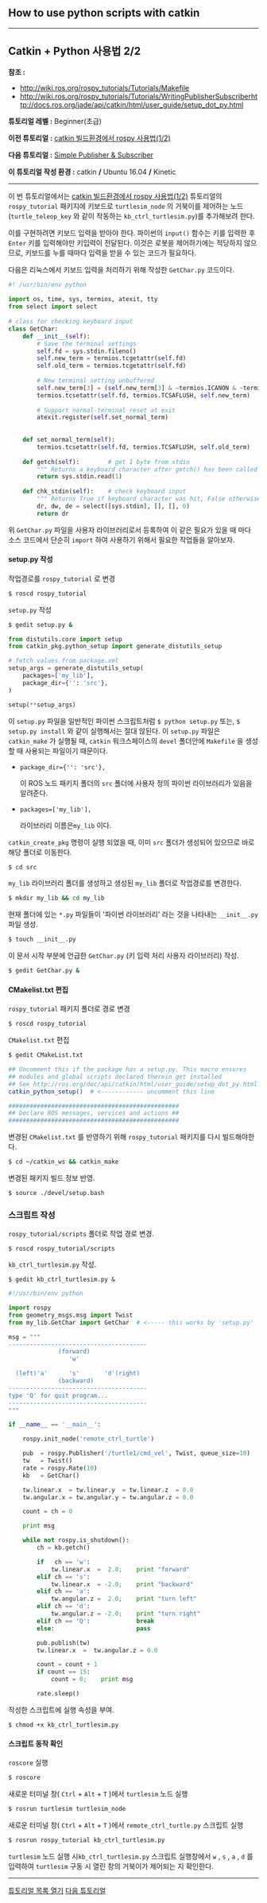 ## How to use python scripts with catkin 



---

## Catkin + Python 사용법 2/2

**참조 :**

- <http://wiki.ros.org/rospy_tutorials/Tutorials/Makefile>
- <http://wiki.ros.org/rospy_tutorials/Tutorials/WritingPublisherSubscriber>http://docs.ros.org/jade/api/catkin/html/user_guide/setup_dot_py.html

**튜토리얼 레벨 :**  Beginner(초급)

**이전 튜토리얼 :** [catkin 빌드환경에서 rospy 사용법(1/2)](./rospy_0_How2UsePythonWithCatkin_1.md) 

**다음 튜토리얼 :** [Simple Publisher & Subscriber](./rospy_1_WritingPubSub.md)

**이 튜토리얼 작성 환경 :**  catkin **/** Ubuntu 16.04 **/** Kinetic

---



이 번 튜토리얼에서는 [catkin 빌드환경에서 rospy 사용법(1/2)](./rospy/rospy_0_How2UsePythonWithCatkin_1.md) 튜토리얼의  ```rospy_tutorial``` 패키지에 키보드로 `turtlesim_node` 의 거북이를 제어하는 노드(`turtle_teleop_key` 와 같이 작동하는 `kb_ctrl_turtlesim.py`)를 추가해보려 한다. 

이를 구현하려면 키보드 입력을 받아야 한다. 파이썬의 `input()` 함수는 키를 입력한 후 `Enter` 키를 입력해야만 키입력이 전달된다. 이것은 로봇을 제어하기에는 적당하지 않으므로, 키보드를 누를 때마다 입력을 받을 수 있는 코드가 필요하다. 

다음은 리눅스에서 키보드 입력을 처리하기 위해 작성한 `GetChar.py` 코드이다. 

```python
#! /usr/bin/env python
 
import os, time, sys, termios, atexit, tty
from select import select
  
# class for checking keyboard input
class GetChar:
    def __init__(self):
        # Save the terminal settings
        self.fd = sys.stdin.fileno()
        self.new_term = termios.tcgetattr(self.fd)
        self.old_term = termios.tcgetattr(self.fd)
  
        # New terminal setting unbuffered
        self.new_term[3] = (self.new_term[3] & ~termios.ICANON & ~termios.ECHO)
        termios.tcsetattr(self.fd, termios.TCSAFLUSH, self.new_term)
  
        # Support normal-terminal reset at exit
        atexit.register(self.set_normal_term)
      
      
    def set_normal_term(self):
        termios.tcsetattr(self.fd, termios.TCSAFLUSH, self.old_term)
  
    def getch(self):        # get 1 byte from stdin
        """ Returns a keyboard character after getch() has been called """
        return sys.stdin.read(1)
  
    def chk_stdin(self):    # check keyboard input
        """ Returns True if keyboard character was hit, False otherwise. """
        dr, dw, de = select([sys.stdin], [], [], 0)
        return dr

```

위 `GetChar.py` 파일을 사용자 라이브러리로서 등록하여 이 같은 필요가 있을 때 마다 소스 코드에서 단순히 `import` 하여 사용하기 위해서 필요한 작업들을 알아보자. 



#### setup.py 작성

작업경로를 ```rospy_tutorial``` 로 변경

```bash
$ roscd rospy_tutorial
```

`setup.py` 작성

```bash
$ gedit setup.py &
```

```python
from distutils.core import setup
from catkin_pkg.python_setup import generate_distutils_setup

# fetch values from package.xml
setup_args = generate_distutils_setup(
    packages=['my_lib'],
    package_dir={'': 'src'},
)

setup(**setup_args)
```

이  `setup.py` 파일을 일반적인 파이썬 스크립트처럼 `$ python setup.py` 또는,  `$ setup.py install` 와 같이 실행해서는 절대 않된다. 이  `setup.py` 파일은 `catkin_make` 가 실행될 때, `catkin` 워크스페이스의 `devel` 폴더안에 `Makefile` 을 생성할 때 사용되는 파일이기 때문이다. 

- `package_dir={'': 'src'},`

  이 ROS 노드 패키지 폴더의 `src` 폴더에 사용자 정의 파이썬 라이브러리가 있음을 알려준다.

- `packages=['my_lib'],`

  라이브러리 이름은`my_lib` 이다.

`catkin_create_pkg` 명령이 실행 되었을 때, 이미 `src` 폴더가 생성되어 있으므로 바로 해당 폴더로 이동한다.

```bash
$ cd src
```

`my_lib` 라이브러리 폴더를 생성하고 생성된 `my_lib` 폴더로 작업경로를 변경한다.

```bash
$ mkdir my_lib && cd my_lib
```

현재 폴더에 있는 `*.py` 파일들이 '파이썬 라이브러리' 라는 것을 나타내는 `__init__.py` 파일 생성.

```bash
$ touch __init__.py
```

이 문서 시작 부분에 언급한 `GetChar.py` (키 입력 처리 사용자 라이브러리) 작성.

```bash
$ gedit GetChar.py &
```



#### CMakelist.txt 편집

```rospy_tutorial``` 패키지 폴더로 경로 변경

```bash
$ roscd rospy_tutorial
```

```CMakelist.txt``` 편집

```bash
$ gedit CMakeList.txt
```

```bash
## Uncomment this if the package has a setup.py. This macro ensures
## modules and global scripts declared therein get installed
## See http://ros.org/doc/api/catkin/html/user_guide/setup_dot_py.html
catkin_python_setup()  # <------------ uncomment this line

################################################
## Declare ROS messages, services and actions ##
################################################
```

변경된 `CMakelist.txt` 를 반영하기 위해 `rospy_tutorial` 패키지를 다시 빌드해야한다.

```bash
$ cd ~/catkin_ws && catkin_make
```

변경된 패키지 빌드 정보 반영.

```bash
$ source ./devel/setup.bash
```



### 스크립트 작성

```rospy_tutorial/scripts``` 폴더로 작업 경로 변경.

```
$ roscd rospy_tutorial/scripts
```

`kb_ctrl_turtlesim.py` 작성.

```
$ gedit kb_ctrl_turtlesim.py &
```

```python
#!/usr/bin/env python

import rospy
from geometry_msgs.msg import Twist
from my_lib.GetChar import GetChar  # <----- this works by 'setup.py'

msg = """
---------------------------------------
              (forward)
                 'w'

  (left)'a'      's'       'd'(right)
              (backward)
---------------------------------------
type 'Q' for quit program...
---------------------------------------
"""

if __name__ == '__main__':

    rospy.init_node('remote_ctrl_turtle')

    pub  = rospy.Publisher('/turtle1/cmd_vel', Twist, queue_size=10)
    tw   = Twist()
    rate = rospy.Rate(10)
    kb   = GetChar()

    tw.linear.x  = tw.linear.y  = tw.linear.z  = 0.0
    tw.angular.x = tw.angular.y = tw.angular.z = 0.0

    count = ch = 0

    print msg

    while not rospy.is_shutdown():
        ch = kb.getch()

        if   ch == 'w':
            tw.linear.x  =  2.0;    print "forward"
        elif ch == 's':
            tw.linear.x  = -2.0;    print "backward"
        elif ch == 'a':
            tw.angular.z =  2.0;    print "turn left"
        elif ch == 'd':
            tw.angular.z = -2.0;    print "turn right"
        elif ch == 'Q':             break
        else:                       pass

        pub.publish(tw)
        tw.linear.x  =  tw.angular.z = 0.0

        count = count + 1
        if count == 15:
            count = 0;    print msg

        rate.sleep()
```

작성한 스크립트에 실행 속성을 부여.

```
$ chmod +x kb_ctrl_turtlesim.py
```



#### 스크립트 동작 확인

`roscore` 실행

```bash
$ roscore
```

새로운 터미널 창( `Ctrl` + `Alt` + `T` )에서 `turtlesim` 노드 실행

```bash
$ rosrun turtlesim turtlesim_node
```

새로운 터미널 창( `Ctrl` + `Alt` + `T` )에서 `remote_ctrl_turtle.py` 스크립트 실행

```bash
$ rosrun rospy_tutorial kb_ctrl_turtlesim.py
```

`turtlesim` 노드 실행 시`kb_ctrl_turtlesim.py` 스크립트 실행창에서 `w` ,  `s` ,  `a` ,  `d` 를 입력하여 `turtlesim` 구동 시 열린 창의 거북이가 제어되는 지 확인한다. 



---

 [튜토리얼 목록 열기](../README.md)                                                                   [다음 튜토리얼](./rospy_1_WritingPubSub.md)


